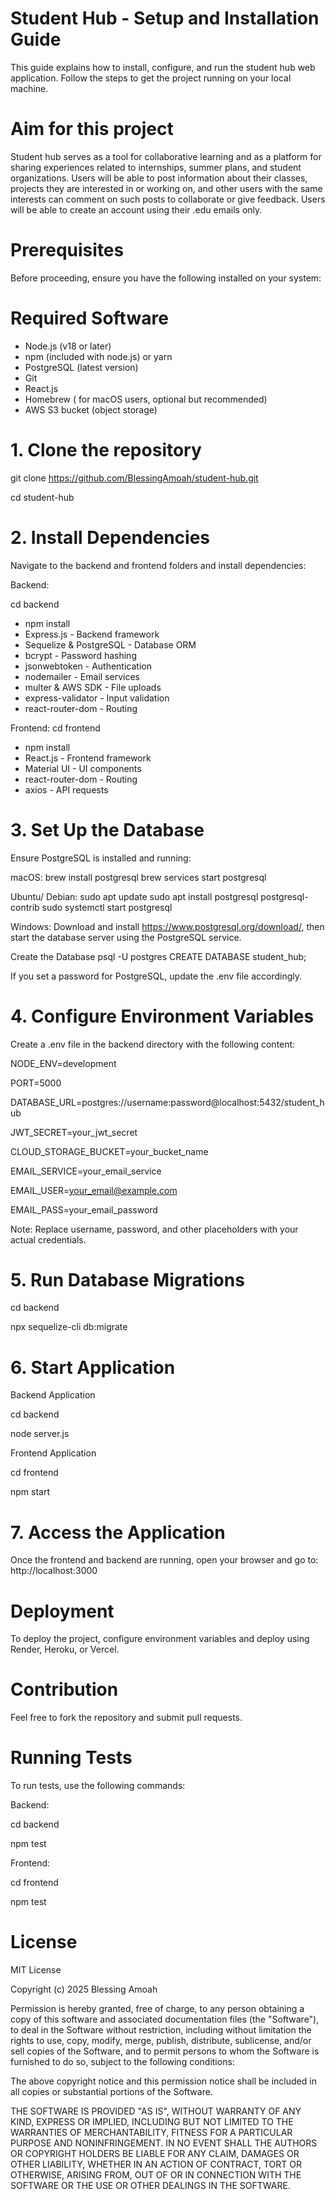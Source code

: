 # Student Hub - Setup and Installation Guide

This guide explains how to install, configure, and run the student hub web application. Follow the steps to get the project running on your local machine.

# Aim for this project
Student hub serves as a tool for collaborative learning and as a platform for sharing experiences related to internships, summer plans, and student organizations. Users will be able to post information about their classes, projects they are interested in or working on, and other users with the same interests can comment on such posts to collaborate or give feedback. Users will be able to create an account using their .edu emails only.

# Prerequisites

Before proceeding, ensure you have the following installed on your system:

# Required Software

- Node.js (v18 or later)
- npm (included with node.js) or yarn
- PostgreSQL (latest version)
- Git
- React.js
- Homebrew ( for macOS users, optional but recommended)
- AWS S3 bucket (object storage)

# 1. Clone the repository
git clone https://github.com/BlessingAmoah/student-hub.git

cd student-hub

# 2. Install Dependencies

Navigate to the backend and frontend folders and install dependencies:

Backend:

cd backend
- npm install
- Express.js - Backend framework
- Sequelize & PostgreSQL - Database ORM
- bcrypt - Password hashing
- jsonwebtoken - Authentication
- nodemailer - Email services
- multer & AWS SDK - File uploads
- express-validator - Input validation
- react-router-dom - Routing

Frontend:
cd frontend
- npm install
- React.js - Frontend framework
- Material UI - UI components
- react-router-dom - Routing
- axios - API requests

# 3. Set Up the Database

Ensure PostgreSQL is installed and running:

macOS:
brew install postgresql
brew services start postgresql

Ubuntu/ Debian:
sudo apt update
sudo apt install postgresql postgresql-contrib
sudo systemctl start postgresql

Windows:
Download and install https://www.postgresql.org/download/, then start the database server using the PostgreSQL service.

Create the Database
psql -U postgres
CREATE DATABASE student_hub;

If you set a password for PostgreSQL, update the .env file accordingly.

# 4. Configure Environment Variables

Create a .env file in the backend directory with the following content:

NODE_ENV=development

PORT=5000

DATABASE_URL=postgres://username:password@localhost:5432/student_hub

JWT_SECRET=your_jwt_secret

CLOUD_STORAGE_BUCKET=your_bucket_name

EMAIL_SERVICE=your_email_service

EMAIL_USER=your_email@example.com

EMAIL_PASS=your_email_password

Note: Replace username, password, and other placeholders with your actual credentials.

# 5. Run Database Migrations

cd backend

npx sequelize-cli db:migrate

# 6. Start Application

Backend Application

cd backend

node server.js

Frontend Application

cd frontend

npm start

# 7. Access the Application

Once the frontend and backend are running, open your browser and go to:
http://localhost:3000

# Deployment
To deploy the project, configure environment variables and deploy using Render, Heroku, or Vercel.

# Contribution
Feel free to fork the repository and submit pull requests.

# Running Tests

To run tests, use the following commands:

Backend:

cd backend

npm test

Frontend:

cd frontend

npm test

# License

MIT License

Copyright (c) 2025 Blessing Amoah

Permission is hereby granted, free of charge, to any person obtaining a copy
of this software and associated documentation files (the "Software"), to deal
in the Software without restriction, including without limitation the rights
to use, copy, modify, merge, publish, distribute, sublicense, and/or sell
copies of the Software, and to permit persons to whom the Software is
furnished to do so, subject to the following conditions:

The above copyright notice and this permission notice shall be included in all
copies or substantial portions of the Software.

THE SOFTWARE IS PROVIDED "AS IS", WITHOUT WARRANTY OF ANY KIND, EXPRESS OR
IMPLIED, INCLUDING BUT NOT LIMITED TO THE WARRANTIES OF MERCHANTABILITY,
FITNESS FOR A PARTICULAR PURPOSE AND NONINFRINGEMENT. IN NO EVENT SHALL THE
AUTHORS OR COPYRIGHT HOLDERS BE LIABLE FOR ANY CLAIM, DAMAGES OR OTHER
LIABILITY, WHETHER IN AN ACTION OF CONTRACT, TORT OR OTHERWISE, ARISING FROM,
OUT OF OR IN CONNECTION WITH THE SOFTWARE OR THE USE OR OTHER DEALINGS IN THE
SOFTWARE.

